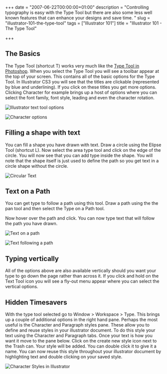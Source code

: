 +++
date = "2007-06-22T00:00:00+01:00"
description = "Controlling typography is easy with the Type Tool but there are also some less well known features that can enhance your designs and save time. "
slug = "illustrator-101-the-type-tool"
tags = ["Illustrator 101"]
title = "Illustrator 101 - The Type Tool"

+++

## The Basics

The Type Tool (shortcut T) works very much like the [Type Tool in Photoshop][1]. When you select the Type Tool you will see a toolbar appear at the top of your screen. This contains all of the basic options for the Type Tool. In Illustrator CS3 you will see that the titles are clickable (represented by blue and underlining). If you click on these titles you get more options. Clicking Character for example brings up a host of options where you can select the font family, font style, leading and even the character rotation.

![Illustrator text tool options][2] 

![Character options][3] 

## Filling a shape with text

You can fill a shape you have drawn with text. Draw a circle using the Elipse Tool (shortcut L). Now select the area type tool and click on the edge of the circle. You will now see that you can add type inside the shape. You will note that the shape itself is just used to define the path so you get text in a circle shape without the circle.

![Circular Text][4] 

## Text on a Path

You can get type to follow a path using this tool. Draw a path using the the pan tool and then select the Type on a Path tool.

Now hover over the path and click. You can now type text that will follow the path you have drawn.

![Text on a path][5] 

![Text following a path][6] 

## Typing vertically

All of the options above are also available vertically should you want your type to go down the page rather than across it. If you click and hold on the Text Tool icon you will see a fly-out menu appear where you can select the vertical options. 

## Hidden Timesavers

With the type tool selected go to Window > Workspace > Type. This brings up a couple of additional options in the right hand pane. Perhaps the most useful is the Character and Paragraph styles pane. These allow you to define and reuse styles in your illustrator document. To do this style your text using the Character and Paragraph tabs. Once your text is how you want it move to the pane below. Click on the create new style icon next to the Trash can. Your style will be added. You can double click it to give it a name. You can now reuse this style throughout your illustrator document by highlighting text and double clicking on your saved style.

![Character Styles in Illustrator][7]

 [1]: /journal/photoshop_101_the_type_tools/
 [2]: /images/articles/il_text_tool_options.jpg 
 [3]: /images/articles/character_options.jpg 
 [4]: /images/articles/circular_text.png 
 [5]: /images/articles/text_on_a_path.jpg 
 [6]: /images/articles/following_path.jpg 
 [7]: /images/articles/character_style.jpg 
